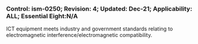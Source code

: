 ### Control: ism-0250; Revision: 4; Updated: Dec-21; Applicability: ALL; Essential Eight:N/A
<p>ICT equipment meets industry and government standards relating to electromagnetic interference/electromagnetic compatibility.</p>